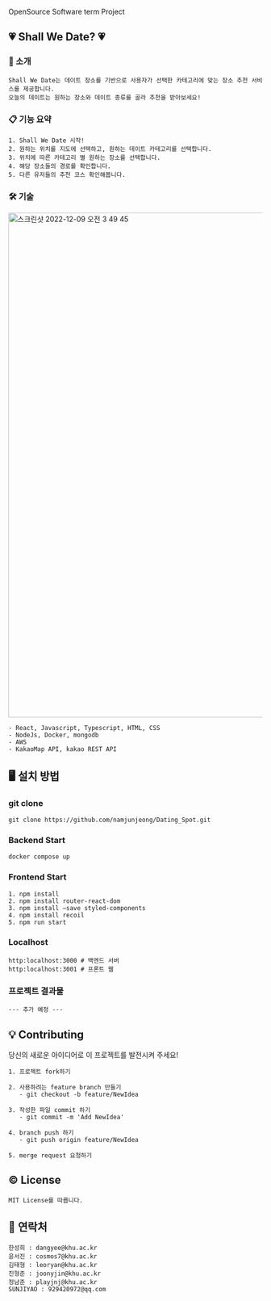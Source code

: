 OpenSource Software term Project 
## 💗 Shall We Date? 💗

### 📢 소개
```
Shall We Date는 데이트 장소를 기반으로 사용자가 선택한 카테고리에 맞는 장소 추천 서비스를 제공합니다.
오늘의 데이트는 원하는 장소와 데이트 종류를 골라 추천을 받아보세요!
```

### 📋 기능 요약
```
1. Shall We Date 시작!
2. 원하는 위치를 지도에 선택하고, 원하는 데이트 카테고리를 선택합니다.
3. 위치에 따른 카테고리 별 원하는 장소를 선택합니다.
4. 해당 장소들의 경로를 확인합니다.
5. 다른 유저들의 추천 코스 확인해봅니다.
```

### 🛠 기술
<img width="1000" alt="스크린샷 2022-12-09 오전 3 49 45" src="https://user-images.githubusercontent.com/109661444/206541753-a681ba2f-372f-4a0d-aab3-354edf9ef8a9.png">

```
- React, Javascript, Typescript, HTML, CSS
- NodeJs, Docker, mongodb
- AWS
- KakaoMap API, kakao REST API
```

## 🖥 설치 방법
### git clone
```
git clone https://github.com/namjunjeong/Dating_Spot.git
```

### Backend Start

```
docker compose up
```

### Frontend Start
```
1. npm install
2. npm install router-react-dom
3. npm install —save styled-components
4. npm install recoil
5. npm run start
```

### Localhost

```
http:localhost:3000 # 백엔드 서버
http:localhost:3001 # 프론트 웹
```

### 프로젝트 결과물
```
--- 추가 예정 ---
```

## 💡 Contributing
당신의 새로운 아이디어로 이 프로젝트를 발전시켜 주세요!

```
1. 프로젝트 fork하기

2. 사용하려는 feature branch 만들기
   - git checkout -b feature/NewIdea
   
3. 작성한 파일 commit 하기
   - git commit -m 'Add NewIdea'
   
4. branch push 하기
   - git push origin feature/NewIdea
   
5. merge request 요청하기
```


## ©️ License
```
MIT License를 따릅니다.
```

## 📧 연락처
```
한성희 : dangyee@khu.ac.kr
윤서진 : cosmos7@khu.ac.kr
김태형 : leoryan@khu.ac.kr
진형준 : joonyjin@khu.ac.kr
정남준 : playjnj@khu.ac.kr 
SUNJIYAO : 929420972@qq.com
```



